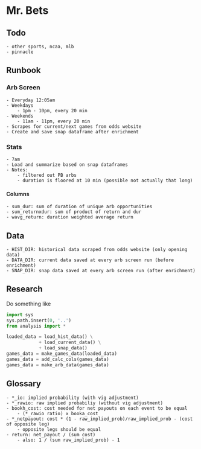 # Mr. Bets
## Todo
    - other sports, ncaa, mlb
    - pinnacle

## Runbook

### Arb Screen
    - Everyday 12:05am
    - Weekdays
        - 1pm - 10pm, every 20 min
    - Weekends
        - 11am - 11pm, every 20 min  
    - Scrapes for current/next games from odds website
    - Create and save snap dataframe after enrichment
### Stats
    - 7am
    - Load and summarize based on snap dataframes
    - Notes: 
        - filtered out PB arbs
        - duration is floored at 10 min (possible not actually that long)
#### Columns
    - sum_dur: sum of duration of unique arb opportunities
    - sum_returnxdur: sum of product of return and dur
    - wavg_return: duration weighted average return
## Data
    - HIST_DIR: historical data scraped from odds website (only opening data)
    - DATA_DIR: current data saved at every arb screen run (before enrichment)
    - SNAP_DIR: snap data saved at every arb screen run (after enrichment)
## Research 
Do something like 
```python
import sys 
sys.path.insert(0, '..')
from analysis import *

loaded_data = load_hist_data() \
            + load_current_data() \
            + load_snap_data()
games_data = make_games_data(loaded_data)
games_data = add_calc_cols(games_data)
games_data = make_arb_data(games_data)
```
## Glossary 
    - *_io: implied probability (with vig adjustment)
    - *_rawio: raw implied probabiliy (without vig adjustment)
    - bookh_cost: cost needed for net payouts on each event to be equal 
        - (*_rawio ratio) x booka_cost
    - *_netpayout: cost * (1 - raw_implied_prob)/raw_implied_prob - (cost of opposite leg)
        - opposite legs should be equal
    - return: net_payout / (sum cost)
        - also: 1 / (sum raw_implied_prob) - 1